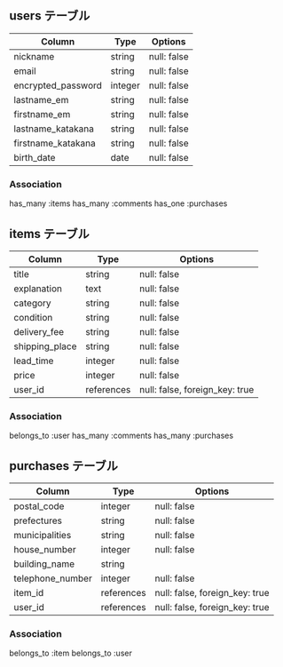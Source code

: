 ## users テーブル

| Column             | Type    | Options     |
| ------------------ | ------- | ----------- |
| nickname           | string  | null: false |
| email              | string  | null: false |
| encrypted_password | integer | null: false |
| lastname_em        | string  | null: false |
| firstname_em       | string  | null: false |
| lastname_katakana  | string  | null: false |
| firstname_katakana | string  | null: false |
| birth_date         | date    | null: false |

### Association

  has_many :items
  has_many :comments
  has_one :purchases


## items テーブル

| Column           | Type       | Options                        |
| ---------------- | ---------- | ------------------------------ |
| title            | string     | null: false                    |
| explanation      | text       | null: false                    |
| category         | string     | null: false                    |
| condition        | string     | null: false                    |
| delivery_fee     | string     | null: false                    |
| shipping_place   | string     | null: false                    |
| lead_time        | integer    | null: false                    |
| price            | integer    | null: false                    |
| user_id          | references | null: false, foreign_key: true |

### Association

  belongs_to :user
  has_many :comments
  has_many :purchases


## purchases テーブル

| Column           | Type       | Options                        |
| ---------------- | ---------- | ------------------------------ |
| postal_code      | integer    | null: false                    |
| prefectures      | string     | null: false                    |
| municipalities   | string     | null: false                    |
| house_number     | integer    | null: false                    |
| building_name    | string     |                                |
| telephone_number | integer    | null: false                    |
| item_id          | references | null: false, foreign_key: true |
| user_id          | references | null: false, foreign_key: true |

### Association
  belongs_to :item
  belongs_to :user